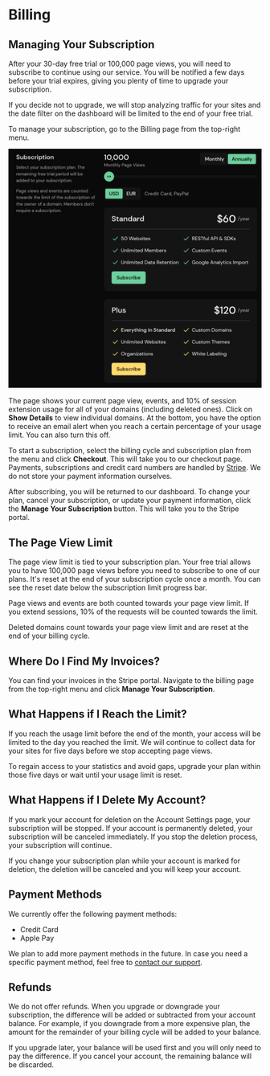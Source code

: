 # Billing

## Managing Your Subscription

After your 30-day free trial or 100,000 page views, you will need to subscribe to continue using our service. You will be notified a few days before your trial expires, giving you plenty of time to upgrade your subscription.

If you decide not to upgrade, we will stop analyzing traffic for your sites and the date filter on the dashboard will be limited to the end of your free trial.

To manage your subscription, go to the Billing page from the top-right menu.

![Manage Your Subscription](static/billing.png)

The page shows your current page view, events, and 10% of session extension usage for all of your domains (including deleted ones). Click on **Show Details** to view individual domains. At the bottom, you have the option to receive an email alert when you reach a certain percentage of your usage limit. You can also turn this off.

To start a subscription, select the billing cycle and subscription plan from the menu and click **Checkout**. This will take you to our checkout page. Payments, subscriptions and credit card numbers are handled by [Stripe](https://stripe.com/). We do not store your payment information ourselves.

After subscribing, you will be returned to our dashboard. To change your plan, cancel your subscription, or update your payment information, click the **Manage Your Subscription** button. This will take you to the Stripe portal.

## The Page View Limit

The page view limit is tied to your subscription plan. Your free trial allows you to have 100,000 page views before you need to subscribe to one of our plans. It's reset at the end of your subscription cycle once a month. You can see the reset date below the subscription limit progress bar.

Page views and events are both counted towards your page view limit. If you extend sessions, 10% of the requests will be counted towards the limit.

Deleted domains count towards your page view limit and are reset at the end of your billing cycle.

## Where Do I Find My Invoices?

You can find your invoices in the Stripe portal. Navigate to the billing page from the top-right menu and click **Manage Your Subscription**.

## What Happens if I Reach the Limit?

If you reach the usage limit before the end of the month, your access will be limited to the day you reached the limit. We will continue to collect data for your sites for five days before we stop accepting page views.

To regain access to your statistics and avoid gaps, upgrade your plan within those five days or wait until your usage limit is reset.

## What Happens if I Delete My Account?

If you mark your account for deletion on the Account Settings page, your subscription will be stopped. If your account is permanently deleted, your subscription will be canceled immediately. If you stop the deletion process, your subscription will continue.

If you change your subscription plan while your account is marked for deletion, the deletion will be canceled and you will keep your account.

## Payment Methods

We currently offer the following payment methods:

* Credit Card
* Apple Pay

We plan to add more payment methods in the future. In case you need a specific payment method, feel free to [contact our support](mailto:support@pirsch.io).

## Refunds

We do not offer refunds. When you upgrade or downgrade your subscription, the difference will be added or subtracted from your account balance. For example, if you downgrade from a more expensive plan, the amount for the remainder of your billing cycle will be added to your balance.

If you upgrade later, your balance will be used first and you will only need to pay the difference. If you cancel your account, the remaining balance will be discarded.